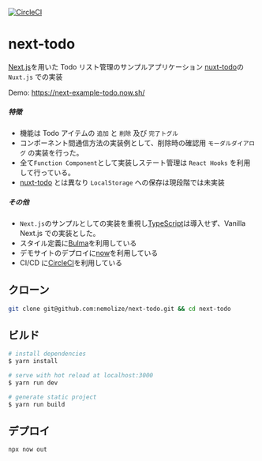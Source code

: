 [![CircleCI](https://circleci.com/gh/nemolize/next-todo/tree/master.svg?style=svg)](https://circleci.com/gh/nemolize/next-todo/tree/master)

# next-todo

[Next.js](https://nextjs.org/)を用いた Todo リスト管理のサンプルアプリケーション
[nuxt-todo](https://github.com/nemolize/nuxt-todo)の`Nuxt.js` での実装

Demo:
https://next-example-todo.now.sh/

##### 特徴

- 機能は Todo アイテムの `追加` と `削除` 及び `完了トグル`
- コンポーネント間通信方法の実装例として、削除時の確認用 `モーダルダイアログ` の実装を行った。
- 全て`Function Component`として実装しステート管理は `React Hooks` を利用して行っている。
- [nuxt-todo](https://github.com/nemolize/nuxt-todo) とは異なり `LocalStorage` への保存は現段階では未実装 

##### その他

- `Next.js`のサンプルとしての実装を重視し[TypeScript](https://www.typescriptlang.org/)は導入せず、Vanilla Next.js での実装とした。
- スタイル定義に[Bulma](http://bulma.io)を利用している
- デモサイトのデプロイに[now](https://zeit.co/now)を利用している
- CI/CD に[CircleCI](https://circleci.com)を利用している

## クローン

```bash
git clone git@github.com:nemolize/next-todo.git && cd next-todo
```

## ビルド

```bash
# install dependencies
$ yarn install

# serve with hot reload at localhost:3000
$ yarn run dev

# generate static project
$ yarn run build
```

## デプロイ

```bash
npx now out
```
